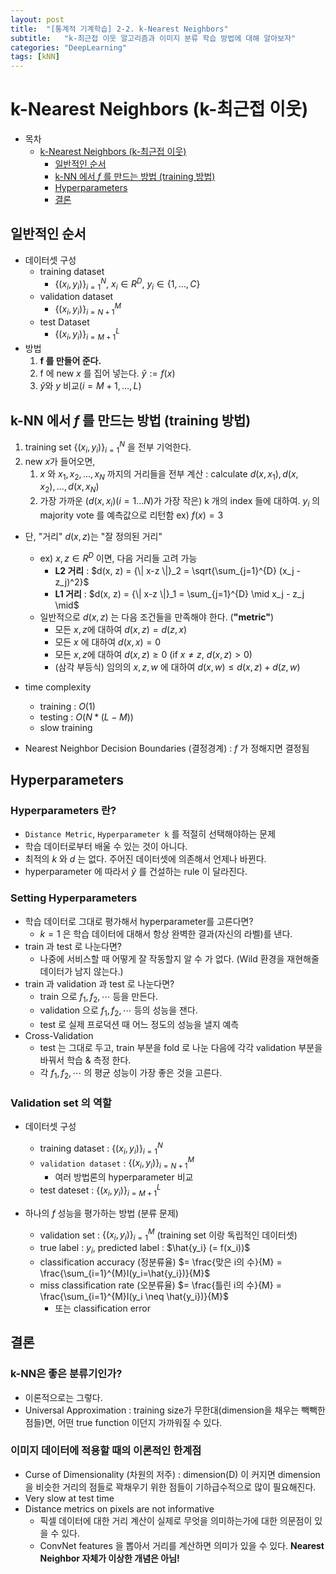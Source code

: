 ```yaml
---
layout: post
title:  "[통계적 기계학습] 2-2. k-Nearest Neighbors"
subtitle:   "k-최근접 이웃 알고리즘과 이미지 분류 학습 방법에 대해 알아보자"
categories: "DeepLearning"
tags: [kNN]
---
```


# k-Nearest Neighbors (k-최근접 이웃)

- 목차
  - [k-Nearest Neighbors (k-최근접 이웃)](#k-nearest-neighbors)
    - [일반적인 순서](#일반적인-순서)
    - [k-NN 에서 $f$ 를 만드는 방법 (training 방법)](#k-nn-에서-f-를-만드는-방법-training-방법)
    - [Hyperparameters](#hyperparameters)
    - [결론](#결론)

## 일반적인 순서
* 데이터셋 구성
  * training dataset
    * $\{(x_i,y_i)\}^{N}_{i=1}$, $x_i \in R^{D}$, $y_i \in \{1, \dotsc, C\}$
  * validation dataset
    * $\{(x_i,y_i)\}^{M}_{i=N+1}$
  * test Dataset
    * $\{(x_i,y_i)\}^{L}_{i=M+1}$
* 방법
  1. **f 를 만들어 준다.**
  2. f 에 new $x$ 를 집어 넣는다. $\hat{y} := f(x)$
  3. $\hat{y}$와 $y$ 비교($i=M+1, \dotsc, L$)

## k-NN 에서 $f$ 를 만드는 방법 (training 방법)
1. training set $\{(x_i,y_i)\}^{N}_{i=1}$ 을 전부 기억한다.
2. new $x$가 들어오면,
   1. $x$ 와 $x_1, x_2, \dotsc, x_N$ 까지의 거리들을 전부 계산 : calculate $d(x, x_1), d(x, x_2), \dotsc, d(x, x_N)$
   2. 가장 가까운 ($d(x,x_i) (i=1 \dotsc N)$가 가장 작은) k 개의 index 들에 대하여. $y_i$ 의 majority vote 를 예측값으로 리턴함 ex) $f(x) = 3$ 
* 단, "거리" $d(x, z)$는 "잘 정의된 거리"
  * ex) $x, z \in R^D$ 이면, 다음 거리들 고려 가능
    * **L2 거리** : $d(x, z) = {\| x-z \|}_2 = \sqrt{\sum_{j=1}^{D} (x_j - z_j)^2}$
    * **L1 거리** : $d(x, z) = {\| x-z \|}_1 = \sum_{j=1}^{D} \mid x_j - z_j \mid$
  * 일반적으로 $d(x, z)$ 는 다음 조건들을 만족해야 한다.  (**"metric"**)
    * 모든 $x, z$에 대하여 $d(x, z) = d(z, x)$
    * 모든 $x$ 에 대하여 $d(x, x) = 0$
    * 모든 $x, z$에 대하여 $d(x, z) \geq 0$ (if $x \neq z$, $d(x, z) > 0$)
    * (삼각 부등식) 임의의 $x, z, w$ 에 대하여 $d(x, w) \leq d(x, z) + d(z, w)$

* time complexity
  * training : $O(1)$
  * testing : $O(N*(L-M))$
  * slow training 

* Nearest Neighbor Decision Boundaries (결정경계) : $f$ 가 정해지면 결정됨

## Hyperparameters
### Hyperparameters 란?
* `Distance Metric`, `Hyperparameter k` 를 적절히 선택해야하는 문제
* 학습 데이터로부터 배울 수 있는 것이 아니다.
* 최적의 $k$ 와 $d$ 는 없다. 주어진 데이터셋에 의존해서 언제나 바뀐다.
* hyperparameter 에 따라서 $\hat{y}$ 를 건설하는 rule 이 달라진다.

### Setting Hyperparameters
* 학습 데이터로 그대로 평가해서 hyperparameter를 고른다면?
  * $k=1$ 은 학습 데이터에 대해서 항상 완벽한 결과(자신의 라벨)를 낸다.
* train 과 test 로 나눈다면?
  * 나중에 서비스할 때 어떻게 잘 작동할지 알 수 가 없다. (Wild 환경을 재현해줄 데이터가 남지 않는다.)
* train 과 validation 과 test 로 나눈다면?
  * train 으로 $f_1, f_2, \dotsb$ 등을 만든다.
  * validation 으로 $f_1, f_2, \dotsb$ 등의 성능을 잰다.
  * test 로 실제 프로덕션 때 어느 정도의 성능을 낼지 예측
* Cross-Validation
  * test 는 그대로 두고, train 부분을 fold 로 나눈 다음에 각각 validation 부분을 바꿔서 학습 & 측정 한다.
  * 각 $f_1, f_2, \dotsb$ 의 평균 성능이 가장 좋은 것을 고른다.

### Validation set 의 역할
* 데이터셋 구성
  * training dataset : $\{(x_i,y_i)\}^{N}_{i=1}$
  * `validation dataset` : $\{(x_i,y_i)\}^{M}_{i=N+1}$
    * 여러 방법론의 hyperparameter 비교
  * test dateset : $\{(x_i,y_i)\}^{L}_{i=M+1}$

* 하나의 $f$ 성능을 평가하는 방법 (분류 문제)
  * validation set : $\{(x_i,y_i)\}^{M}_{i=1}$ (training set 이랑 독립적인 데이터셋)
  * true label : $y_i$, predicted label : $\hat{y_i} (= f(x_i))$
  * classification accuracy (정분류율) $= \frac{맞은 i의 수}{M} = \frac{\sum_{i=1}^{M}I(y_i=\hat{y_i})}{M}$
  * miss classification rate (오분류율) $= \frac{틀린 i의 수}{M} = \frac{\sum_{i=1}^{M}I(y_i \neq \hat{y_i})}{M}$
    * 또는 classification error

## 결론
### k-NN은 좋은 분류기인가?
  * 이론적으로는 그렇다.
  * Universal Approximation : training size가 무한대(dimension을 채우는 빽빽한 점들)면, 어떤 true function 이던지 가까워질 수 있다.

### 이미지 데이터에 적용할 때의 이론적인 한계점
  * Curse of Dimensionality (차원의 저주) : dimension(D) 이 커지면 dimension을 비슷한 거리의 점들로 꽉채우기 위한 점들이 기하급수적으로 많이 필요해진다.
  * Very slow at test time
  * Distance metrics on pixels are not informative
    * 픽셀 데이터에 대한 거리 계산이 실제로 무엇을 의미하는가에 대한 의문점이 있을 수 있다.
    * ConvNet features 을 뽑아서 거리를 계산하면 의미가 있을 수 있다. **Nearest Neighbor 자체가 이상한 개념은 아님!**

